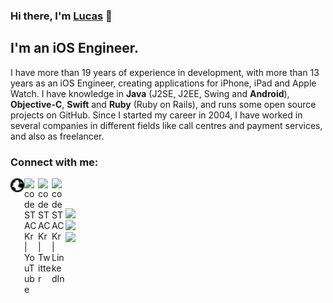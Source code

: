 
### Hi there, I'm [Lucas][website] 👋

## I'm an iOS Engineer.

I have more than 19 years of experience in development, with more than 13 years as an iOS Engineer, creating applications for iPhone, iPad and Apple Watch. I have knowledge in **Java** (J2SE, J2EE, Swing and **Android**), **Objective-C**, **Swift** and **Ruby** (Ruby on Rails), and runs some open source projects on GitHub. Since I started my career in 2004, I have worked in several companies in different fields like call centres and payment services, and also as freelancer. 

### Connect with me:

[<img align="left" alt="codeSTACKr.com" width="22px" src="https://raw.githubusercontent.com/iconic/open-iconic/master/svg/globe.svg" />][website]
[<img align="left" alt="codeSTACKr | YouTube" width="22px" src="https://cdn.jsdelivr.net/npm/simple-icons@v3/icons/youtube.svg" />][youtube]
[<img align="left" alt="codeSTACKr | Twitter" width="22px" src="https://cdn.jsdelivr.net/npm/simple-icons@v3/icons/twitter.svg" />][twitter]
[<img align="left" alt="codeSTACKr | LinkedIn" width="22px" src="https://cdn.jsdelivr.net/npm/simple-icons@v3/icons/linkedin.svg" />][linkedin]

<br />
<br />

![](https://github-readme-stats.vercel.app/api?username=lucascorrea&theme=dark&hide_border=true&include_all_commits=false&count_private=false)<br/>
![](https://github-readme-streak-stats.herokuapp.com/?user=lucascorrea&theme=dark&hide_border=true)<br/>
![](https://github-readme-stats.vercel.app/api/top-langs/?username=lucascorrea&theme=dark&hide_border=true&include_all_commits=false&count_private=false&layout=compact)



[website]: http://www.lucascorrea.com
[twitter]: https://twitter.com/lucasc0rrea
[youtube]: https://youtube.com/correainfo22
[linkedin]: https://www.linkedin.com/in/lucasc0rrea
